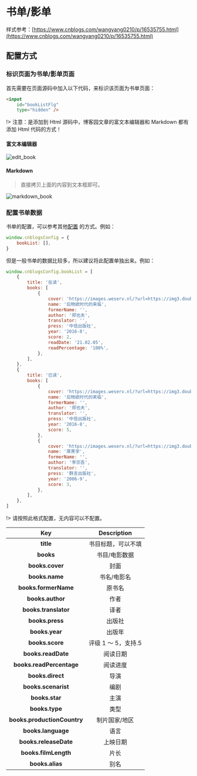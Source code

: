 # 书单/影单

样式参考：[https://www.cnblogs.com/wangyang0210/p/16535755.html](https://www.cnblogs.com/wangyang0210/p/16535755.html)

## 配置方式

### 标识页面为书单/影单页面

首先需要在页面源码中加入以下代码，来标识该页面为书单页面：

```html
<input
    id="bookListFlg"
    type="hidden" />
```

!> 注意：是添加到 Html 源码中，博客园文章的富文本编辑器和 Markdown 都有添加 Html 代码的方式！

#### 富文本编辑器

![edit_book](https://cdn.jsdelivr.net/gh/wangyang0210/pic/imgs/project/cnblogs/reprinted_01.png)

#### Markdown

> 直接拷贝上面的内容到文本框即可。

![markdown_book](https://cdn.jsdelivr.net/gh/wangyang0210/pic/imgs/project/cnblogs/markdown-book.png)

### 配置书单数据

书单的配置，可以参考其他[配置](https://wangyang0210.github.io/cnblogs-theme/v2/#/Docs/Customization/bookList) 的方式。例如：

```javascript
window.cnblogsConfig = {
    bookList: [],
}
```

但是一般书单的数据比较多，所以建议将此配置单独出来。例如：

```javascript
window.cnblogsConfig.bookList = [
    {
        title: '在读',
        books: [
            {
                cover: 'https://images.weserv.nl/?url=https://img3.doubanio.com/view/subject/l/public/s29934992.jpg',
                name: '后物欲时代的来临',
                formerName: '',
                author: '郑也夫',
                translator: '',
                press: '中信出版社',
                year: '2016-8',
                score: 2,
                readDate: '21.02.05',
                readPercentage: '100%',
            },
        ],
    },
    {
        title: '已读',
        books: [
            {
                cover: 'https://images.weserv.nl/?url=https://img3.doubanio.com/view/subject/l/public/s29934992.jpg',
                name: '后物欲时代的来临',
                formerName: '',
                author: '郑也夫',
                translator: '',
                press: '中信出版社',
                year: '2016-8',
                score: 5,
            },
            {
                cover: 'https://images.weserv.nl/?url=https://img3.doubanio.com/view/subject/l/public/s2180473.jpg',
                name: '厚黑学',
                formerName: '',
                author: '李宗吾',
                translator: '',
                press: '群言出版社',
                year: '2006-9',
                score: 3,
            },
        ],
    },
]
```

!> 请按照此格式配置，无内容可以不配置。

|           **Key**           |   **Description**   |
| :-------------------------: | :-----------------: |
|          **title**          | 书目标题，可以不填  |
|          **books**          |    书目/电影数据    |
|       **books.cover**       |        封面         |
|       **books.name**        |     书名/电影名     |
|    **books.formerName**     |       原书名        |
|      **books.author**       |        作者         |
|    **books.translator**     |        译者         |
|       **books.press**       |       出版社        |
|       **books.year**        |       出版年        |
|       **books.score**       | 评级 1 ～ 5，支持.5 |
|     **books.readDate**      |      阅读日期       |
|  **books.readPercentage**   |      阅读进度       |
|      **books.direct**       |        导演         |
|     **books.scenarist**     |        编剧         |
|       **books.star**        |        主演         |
|       **books.type**        |        类型         |
| **books.productionCountry** |    制片国家/地区    |
|     **books.language**      |        语言         |
|    **books.releaseDate**    |      上映日期       |
|    **books.filmLength**     |        片长         |
|       **books.alias**       |        别名         |
